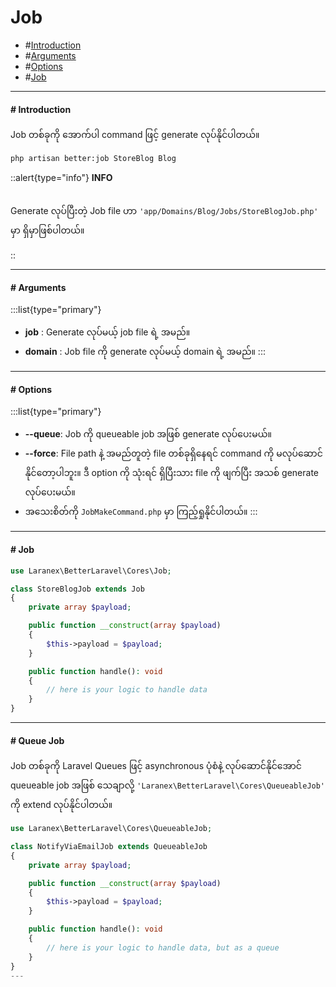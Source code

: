 # Job

- #[Introduction](#introduction)
- #[Arguments](#arguments)
- #[Options](#options)
- #[Job​](#job)
---

#### # Introduction
<a id="introduction"></a>

Job တစ်ခုကို အောက်ပါ command ဖြင့် generate လုပ်နိုင်ပါတယ်။

```bash
php artisan better:job StoreBlog Blog

```
::alert{type="info"}
**INFO**<br><br>

Generate လုပ်ပြီးတဲ့ Job file ဟာ `'app/Domains/Blog/Jobs/StoreBlogJob.php'` မှာ ရှိမှာဖြစ်ပါတယ်။

::

---

#### # Arguments
<a id="arguments"></a>
:::list{type="primary"}
- **job** : Generate လုပ်မယ့် job file ရဲ့ အမည်။
- **domain** : Job file ကို generate လုပ်မယ့် domain ရဲ့ အမည်။
:::

---

#### # Options
<a id="options"></a>
:::list{type="primary"}

- **--queue**: Job ကို queueable job အဖြစ် generate လုပ်ပေးမယ်။
- **--force**: File path နဲ့ အမည်တူတဲ့ file တစ်ခုရှိနေရင် command ကို မလုပ်ဆောင်နိုင်တော့ပါဘူး။ ဒီ option ကို သုံးရင် ရှိပြီးသား file ကို ဖျက်ပြီး အသစ် generate လုပ်ပေးမယ်။
- အသေးစိတ်ကို `JobMakeCommand.php` မှာ ကြည့်ရှုနိုင်ပါတယ်။
:::

---

#### # Job
<a id="job"></a>

```php
use Laranex\BetterLaravel\Cores\Job;

class StoreBlogJob extends Job
{
    private array $payload;

    public function __construct(array $payload)
    {
        $this->payload = $payload;
    }

    public function handle(): void
    {
        // here is your logic to handle data
    }
}
```
---

#### # Queue Job
<a id="queue-job"></a>

Job တစ်ခုကို Laravel Queues ဖြင့် asynchronous ပုံစံနဲ့ လုပ်ဆောင်နိုင်အောင် queueable job အဖြစ် သေချာလို့ `'Laranex\BetterLaravel\Cores\QueueableJob'` ကို extend လုပ်နိုင်ပါတယ်။

```php
use Laranex\BetterLaravel\Cores\QueueableJob;

class NotifyViaEmailJob extends QueueableJob
{
    private array $payload;

    public function __construct(array $payload)
    {
        $this->payload = $payload;
    }

    public function handle(): void
    {
        // here is your logic to handle data, but as a queue
    }
}
---
